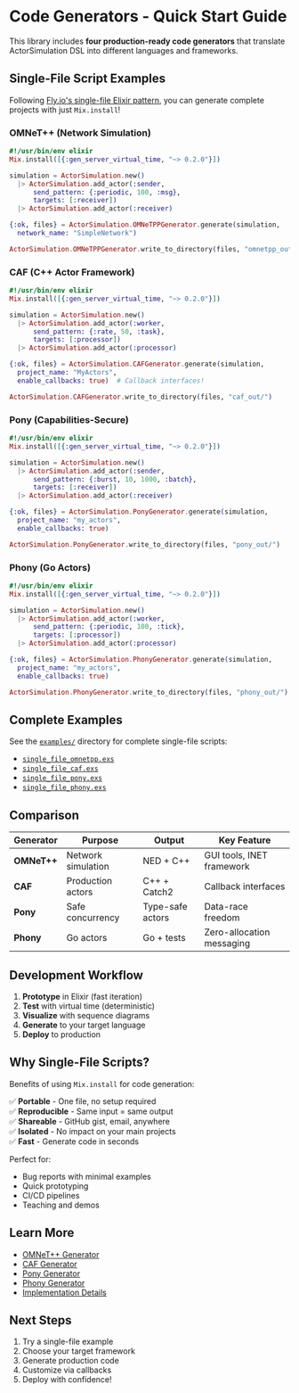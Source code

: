 # Code Generators - Quick Start Guide

This library includes **four production-ready code generators** that translate
ActorSimulation DSL into different languages and frameworks.

## Single-File Script Examples

Following
[Fly.io's single-file Elixir pattern](https://fly.io/phoenix-files/single-file-elixir-scripts/),
you can generate complete projects with just `Mix.install`!

### OMNeT++ (Network Simulation)

```elixir
#!/usr/bin/env elixir
Mix.install([{:gen_server_virtual_time, "~> 0.2.0"}])

simulation = ActorSimulation.new()
  |> ActorSimulation.add_actor(:sender,
      send_pattern: {:periodic, 100, :msg},
      targets: [:receiver])
  |> ActorSimulation.add_actor(:receiver)

{:ok, files} = ActorSimulation.OMNeTPPGenerator.generate(simulation,
  network_name: "SimpleNetwork")

ActorSimulation.OMNeTPPGenerator.write_to_directory(files, "omnetpp_out/")
```

### CAF (C++ Actor Framework)

```elixir
#!/usr/bin/env elixir
Mix.install([{:gen_server_virtual_time, "~> 0.2.0"}])

simulation = ActorSimulation.new()
  |> ActorSimulation.add_actor(:worker,
      send_pattern: {:rate, 50, :task},
      targets: [:processor])
  |> ActorSimulation.add_actor(:processor)

{:ok, files} = ActorSimulation.CAFGenerator.generate(simulation,
  project_name: "MyActors",
  enable_callbacks: true)  # Callback interfaces!

ActorSimulation.CAFGenerator.write_to_directory(files, "caf_out/")
```

### Pony (Capabilities-Secure)

```elixir
#!/usr/bin/env elixir
Mix.install([{:gen_server_virtual_time, "~> 0.2.0"}])

simulation = ActorSimulation.new()
  |> ActorSimulation.add_actor(:sender,
      send_pattern: {:burst, 10, 1000, :batch},
      targets: [:receiver])
  |> ActorSimulation.add_actor(:receiver)

{:ok, files} = ActorSimulation.PonyGenerator.generate(simulation,
  project_name: "my_actors",
  enable_callbacks: true)

ActorSimulation.PonyGenerator.write_to_directory(files, "pony_out/")
```

### Phony (Go Actors)

```elixir
#!/usr/bin/env elixir
Mix.install([{:gen_server_virtual_time, "~> 0.2.0"}])

simulation = ActorSimulation.new()
  |> ActorSimulation.add_actor(:worker,
      send_pattern: {:periodic, 100, :tick},
      targets: [:processor])
  |> ActorSimulation.add_actor(:processor)

{:ok, files} = ActorSimulation.PhonyGenerator.generate(simulation,
  project_name: "my_actors",
  enable_callbacks: true)

ActorSimulation.PhonyGenerator.write_to_directory(files, "phony_out/")
```

## Complete Examples

See the [`examples/`](../examples/) directory for complete single-file scripts:

- [`single_file_omnetpp.exs`](../examples/single_file_omnetpp.exs)
- [`single_file_caf.exs`](../examples/single_file_caf.exs)
- [`single_file_pony.exs`](../examples/single_file_pony.exs)
- [`single_file_phony.exs`](../examples/single_file_phony.exs)

## Comparison

| Generator   | Purpose            | Output           | Key Feature               |
| ----------- | ------------------ | ---------------- | ------------------------- |
| **OMNeT++** | Network simulation | NED + C++        | GUI tools, INET framework |
| **CAF**     | Production actors  | C++ + Catch2     | Callback interfaces       |
| **Pony**    | Safe concurrency   | Type-safe actors | Data-race freedom         |
| **Phony**   | Go actors          | Go + tests       | Zero-allocation messaging |

## Development Workflow

1. **Prototype** in Elixir (fast iteration)
2. **Test** with virtual time (deterministic)
3. **Visualize** with sequence diagrams
4. **Generate** to your target language
5. **Deploy** to production

## Why Single-File Scripts?

Benefits of using `Mix.install` for code generation:

✅ **Portable** - One file, no setup required  
✅ **Reproducible** - Same input = same output  
✅ **Shareable** - GitHub gist, email, anywhere  
✅ **Isolated** - No impact on your main projects  
✅ **Fast** - Generate code in seconds

Perfect for:

- Bug reports with minimal examples
- Quick prototyping
- CI/CD pipelines
- Teaching and demos

## Learn More

- [OMNeT++ Generator](omnetpp_generator.md)
- [CAF Generator](caf_generator.md)
- [Pony Generator](pony_generator.md)
- [Phony Generator](phony_generator.md)
- [Implementation Details](implementation_summary.md)

## Next Steps

1. Try a single-file example
2. Choose your target framework
3. Generate production code
4. Customize via callbacks
5. Deploy with confidence!
